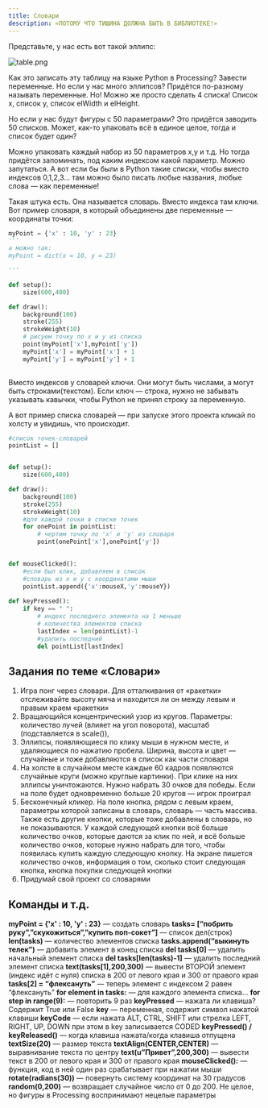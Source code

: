 ```yaml
---
title: Словари
description: «ПОТОМУ ЧТО ТИШИНА ДОЛЖНА БЫТЬ В БИБЛИОТЕКЕ!»
---
```


Представьте, у нас есть вот такой эллипс:

![table.png]({{site.baseurl}}/lessons/processing/slovari/table.png)

Как это записать эту таблицу на языке  Python в Processing? Завести переменные. Но если у нас много эллипсов? Придётся по-разному называть переменные. Но! Можно же просто сделать 4 списка! Список x, список y, список elWidth  и elHeight.

Но если у нас будут фигуры с 50 параметрами? Это придётся заводить 50 списков. Может, как-то упаковать всё в единое целое, тогда и список будет один?

Можно упаковать каждый набор из 50 параметров x,y и т.д. Но тогда придётся запоминать, под каким индексом какой параметр. Можно запутаться. А вот если бы были в Python такие списки, чтобы вместо индексов 0,1,2,3… там можно было писать любые названия, любые слова — как переменные! 

Такая штука есть. Она называется словарь. Вместо индекса там ключи. Вот пример словаря, в который объединены две переменные — координаты точки:

```python
myPoint = {'x' : 10, 'y' : 23}
'''
а можно так:
myPoint = dict(x = 10, y = 23)

'''

def setup():
    size(600,400)

def draw():
    background(100)
    stroke(255)
    strokeWeight(10)
    # рисуем точку по x и y из списка
    point(myPoint['x'],myPoint['y'])
    myPoint['x'] = myPoint['x'] + 1
    myPoint['y'] = myPoint['y'] + 1
    
```


Вместо индексов у словарей ключи. Они могут быть числами, а могут быть строками(текстом). Если ключ — строка, нужно не забывать указывать кавычки, чтобы Python не принял строку за переменную.

А вот пример списка словарей — при запуске этого проекта кликай по холсту и увидишь, что происходит.

```python
#список точек-словарей
pointList = []


def setup():
    size(600,400)

def draw():
    background(100)
    stroke(255)
    strokeWeight(10)
    #для каждой точки в списке точек
    for onePoint in pointList:
        # чертим точку по 'x' и 'y' из словаря
        point(onePoint['x'],onePoint['y'])

    
def mouseClicked():
    #если был клик, добавляем в список
    #словарь из x и y с координатами мыши
    pointList.append({'x':mouseX,'y':mouseY})
    
def keyPressed():
    if key == " ":
        # индекс последнего элемента на 1 меньше
        # количества элементов списка
        lastIndex = len(pointList)-1
        #удалить последний
        del pointList[lastIndex]
```




## Задания по теме «Словари»
1. Игра понг через словари. Для отталкивания от «ракетки» отслеживайте высоту мяча и находится ли он между левым и правым краем «ракетки»
2. Вращающийся концентрический узор из кругов. Параметры: количество лучей (влияет на угол поворота), масштаб (подставляется в scale()), 
3. Эллипсы, появляющиеся по клику мыши в нужном месте, и удаляющиеся по нажатию пробела. Ширина, высота и цвет — случайные и тоже добавляются в список как части словаря
4. На холсте в случайном месте каждые 60 кадров появляются случайные круги (можно круглые картинки). При клике на них эллипсы уничтожаются. Нужно набрать 30 очков для победы. Если на поле будет одновременно больше 20 кругов — игрок проиграл
5. Бесконечный кликер. На поле кнопка, рядом с левым краем, параметры которой записаны в словарь, словарь — часть массива. Также есть другие кнопки, которые тоже добавлены в словарь, но не показываются. У каждой следующей кнопки всё больше количество очков, которые даются за клик по ней, и всё больше количество очков, которые нужно набрать для того, чтобы появилась купить каждую следующую кнопку. На экране пишется количество очков, информация о том, сколько стоит следующая кнопка, кнопка покупки следующей кнопки
6. Придумай свой проект со словарями

## Команды и т.д.

**myPoint = {'x' : 10, 'y' : 23}** — создать словарь
**tasks= [“побрить руку”,”скукожиться”,”купить поп-сокет”]** — список дел(строк)
**len(tasks)** — количество элементов списка
**tasks.append(“выкинуть телек”)** — добавить элемент в конец списка
**del tasks[0]** — удалить начальный элемент списка
**del tasks[len(tasks)-1]** — удалить последний элемент списка
**text(tasks[1],200,300)** — вывести ВТОРОЙ элемент (индекс идёт с нуля) списка в 200 от левого края и 300 от правого края
**tasks[2] = “флексануть”** — теперь элемент с индексом 2 равен “флексануть”
**for element in tasks:** — для каждого элемента списка...
**for step in range(9):** — повторить 9 раз
**keyPressed** — нажата ли клавиша? Содержит True или False
**key** — переменная, содержит символ нажатой клавиши
**keyCode** —  если нажата ALT, CTRL, SHIFT или стрелка LEFT, RIGHT, UP, DOWN
при этом в key записывается CODED
**keyPressed() / keyReleased()** — когда клавиша нажата/когда клавиша отпущена
**textSize(20)** — размер текста
**textAlign(CENTER,CENTER)** — выравнивание текста по центру
**text(u”Привет”,200,300)** — вывести текст в 200 от левого края и 300 от правого края
**mouseClicked():** — функция, код в ней один раз срабатывает при нажатии мыши
**rotate(radians(30))** — повернуть систему координат на 30 градусов
**random(0,200)** — возвращает случайное число от 0 до 200. Не целое, но фигуры в Processing воспринимают нецелые параметры
